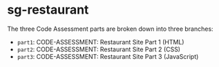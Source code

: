 # sg-restaurant

The three Code Assessment parts are broken down into three branches:

* `part1`: CODE-ASSESSMENT: Restaurant Site Part 1 (HTML)
* `part2`: CODE-ASSESSMENT: Restaurant Site Part 2 (CSS)
* `part3`: CODE-ASSESSMENT: Restaurant Site Part 3 (JavaScript)
